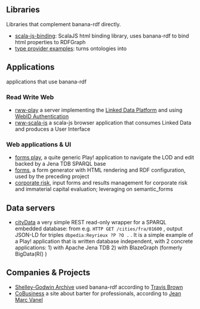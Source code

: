 ## Libraries

Libraries that complement banana-rdf directly.

* [scala-js-binding](https://github.com/antonkulaga/scala-js-binding): ScalaJS html binding library, uses banana-rdf to bind html properties to RDFGraph
* [type provider examples](https://github.com/travisbrown/type-provider-examples): turns ontologies into 

## Applications

applications that use banana-rdf 

### Read Write Web
* [rww-play](https://github.com/read-write-web/rww-play/) a server implementing the [Linked Data Platform](http://www.w3.org/TR/ldp/) and using [WebID Authentication](http://webid.info/spec/)
* [rww-scala-js](https://github.com/read-write-web/rww-scala-js) a scala-js browser application that consumes Linked Data and produces a User Interface

### Web applications & UI

* [forms play](https://github.com/jmvanel/semantic_forms/tree/master/scala/forms_play), a quite generic Play! application to navigate the LOD and edit backed by a Jena TDB SPARQL base
* [forms](https://github.com/jmvanel/semantic_forms/tree/master/scala/forms), a form generator with HTML rendering and RDF configuration, used by the preceding project
* [corporate risk](https://github.com/jmvanel/corporate_risk), input forms and results management for corporate risk and immaterial capital evaluation; leveraging on semantic_forms

## Data servers

* [cityData](https://github.com/pixelhumain/cityData) a very simple REST read-only wrapper for a SPARQL embedded database: from e.g. `HTTP GET /cities/fra/01600` , output JSON-LD for triples
`dbpedia:Reyrieux ?P ?O .` . It is a simple example of a Play! application that is written database independent, with 2 concrete applications: 1) with Apache Jena TDB 2) with BlazeGraph (formerly BigData(R() )

## Companies & Projects

* [Shelley-Godwin Archive](http://mith.umd.edu/research/project/shelley-godwin-archive/) used banana-rdf according to [Travis Brown](/travisbrown)
* [CoBusiness](http://www.cobusiness.fr/) a site about barter for professionals, according to [Jean Marc Vanel](/jmvanel)